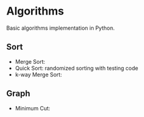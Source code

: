 # Algorithms
Basic algorithms implementation in Python.

## Sort
- Merge Sort:
- Quick Sort: randomized sorting with testing code
- k-way Merge Sort:

## Graph
- Minimum Cut:
